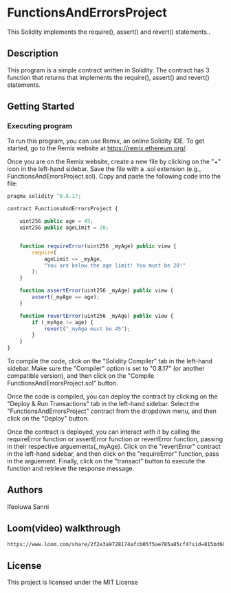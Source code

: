 # FunctionsAndErrorsProject

This Solidity implements the require(), assert() and revert() statements..

## Description

This program is a simple contract written in Solidity. The contract has 3 function that returns that implements the require(), assert() and revert() statements.

## Getting Started

### Executing program

To run this program, you can use Remix, an online Solidity IDE. To get started, go to the Remix website at https://remix.ethereum.org/.

Once you are on the Remix website, create a new file by clicking on the "+" icon in the left-hand sidebar. Save the file with a .sol extension (e.g., FunctionsAndErrorsProject.sol). Copy and paste the following code into the file:

```javascript
pragma solidity ^0.8.17;

contract FunctionsAndErrorsProject {

    uint256 public age = 45;
    uint256 public ageLimit = 20;


    function requireError(uint256 _myAge) public view {
        require(
            ageLimit <= _myAge,
            "You are below the age limit! You must be 20!"
        );
    }

    function assertError(uint256 _myAge) public view {
        assert(_myAge == age);
    }

    function revertError(uint256 _myAge) public view {
        if (_myAge != age) {
            revert("_myAge must be 45");
        }
    }
}

```

To compile the code, click on the "Solidity Compiler" tab in the left-hand sidebar. Make sure the "Compiler" option is set to "0.8.17" (or another compatible version), and then click on the "Compile FunctionsAndErrorsProject.sol" button.

Once the code is compiled, you can deploy the contract by clicking on the "Deploy & Run Transactions" tab in the left-hand sidebar. Select the "FunctionsAndErrorsProject" contract from the dropdown menu, and then click on the "Deploy" button.

Once the contract is deployed, you can interact with it by calling the requireError function or assertError function or revertError function, passing in their respective arguements(_myAge). Click on the "revertError" contract in the left-hand sidebar, and then click on the "requireError" function, pass in the arguement. Finally, click on the "transact" button to execute the function and retrieve the response message.

## Authors
Ifeoluwa Sanni

## Loom(video) walkthrough
```bash
https://www.loom.com/share/2f2e3a9728174afcb05f5ae785a85cf4?sid=815bd605-9b4e-49b4-bfdf-d0354fd72579
```
## License

This project is licensed under the MIT License